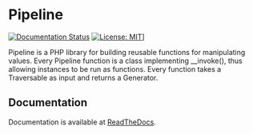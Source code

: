 # Pipeline

[![Documentation Status](https://readthedocs.org/projects/php-pipeline/badge/?version=latest)]()
[![License: MIT](https://img.shields.io/badge/License-MIT-yellow.svg)](LICENSE)]

Pipeline is a PHP library for building reusable functions for manipulating values. Every Pipeline
function is a class implementing \_\_invoke(), thus allowing instances to be run as functions. Every
function takes a Traversable as input and returns a Generator.


## Documentation

Documentation is available at [ReadTheDocs](https://php-pipeline.readthedocs.io/).
